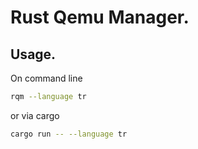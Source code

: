 # Rust Qemu Manager.

## Usage.
On command line
```sh
rqm --language tr
```

or via cargo
```sh
cargo run -- --language tr
```
